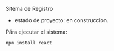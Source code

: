 <hi> Sitema de Registro</h1>

- estado de proyecto: en construccion.

Pára ejecutar el sistema:

```npm install react```
